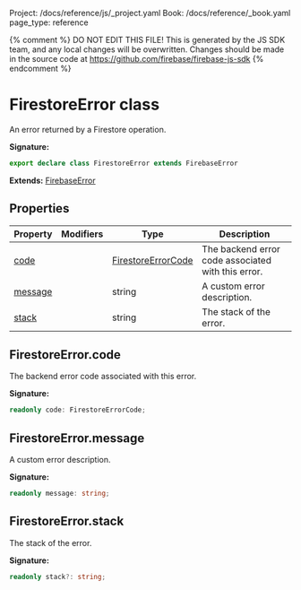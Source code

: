 Project: /docs/reference/js/_project.yaml
Book: /docs/reference/_book.yaml
page_type: reference

{% comment %}
DO NOT EDIT THIS FILE!
This is generated by the JS SDK team, and any local changes will be
overwritten. Changes should be made in the source code at
https://github.com/firebase/firebase-js-sdk
{% endcomment %}

# FirestoreError class
An error returned by a Firestore operation.

<b>Signature:</b>

```typescript
export declare class FirestoreError extends FirebaseError 
```
<b>Extends:</b> [FirebaseError](./util.firebaseerror.md#firebaseerror_class)

## Properties

|  Property | Modifiers | Type | Description |
|  --- | --- | --- | --- |
|  [code](./firestore_.firestoreerror.md#firestoreerrorcode) |  | [FirestoreErrorCode](./firestore_.md#firestoreerrorcode) | The backend error code associated with this error. |
|  [message](./firestore_.firestoreerror.md#firestoreerrormessage) |  | string | A custom error description. |
|  [stack](./firestore_.firestoreerror.md#firestoreerrorstack) |  | string | The stack of the error. |

## FirestoreError.code

The backend error code associated with this error.

<b>Signature:</b>

```typescript
readonly code: FirestoreErrorCode;
```

## FirestoreError.message

A custom error description.

<b>Signature:</b>

```typescript
readonly message: string;
```

## FirestoreError.stack

The stack of the error.

<b>Signature:</b>

```typescript
readonly stack?: string;
```
